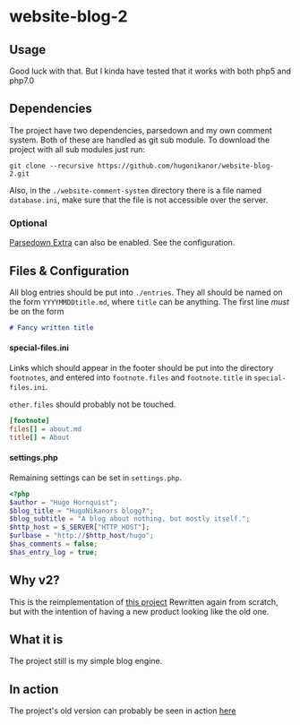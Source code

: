 # website-blog-2
## Usage
Good luck with that.
But I kinda have tested that it works with both php5 and php7.0

## Dependencies
The project have two dependencies, parsedown and my own comment system.
Both of these are handled as git sub module. To download the project with all
sub modules just run:

	git clone --recursive https://github.com/hugonikanor/website-blog-2.git

Also, in the ``./website-comment-system`` directory there is a file named 
``database.ini``, make sure that the file is not accessible over the server.

### Optional
[Parsedown Extra](https://github.com/erusev/parsedown-extra) can also be
enabled. See the configuration.

## Files & Configuration


All blog entries should be put into `./entries`.
They all should be named on the form `YYYYMMDDtitle.md`, where `title` can be
anything. The first line *must* be on the form
```md
# Fancy written title
```

#### special-files.ini

Links which should appear in the footer should be put into the directory
`footnotes`, and entered into `footnote.files` and `footnote.title` in
`special-files.ini`.

`other.files` should probably not be touched.

```ini
[footnote]
files[] = about.md
title[] = About
```

#### settings.php

Remaining settings can be set in `settings.php`.

```php
<?php
$author = "Hugo Hornquist";
$blog_title = "HugoNikanors blogg‽";
$blog_subtitle = "A blog about nothing, but mostly itself.";
$http_host = $_SERVER["HTTP_HOST"];
$urlbase = "http://$http_host/hugo";
$has_comments = false;
$has_entry_log = true;
```


## Why v2?
This is the reimplementation of 
[this project](https://github.com/hugonikanor/website-blog)
Rewritten again from scratch, but with the intention of having a new product
looking like the old one.

## What it is
The project still is my simple blog engine.

## In action
The project's old version can probably be seen in action
[here](http://blog.hornquist.se/hugo)
